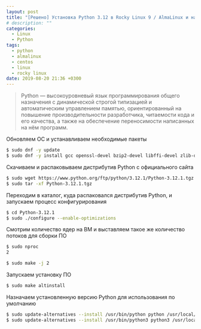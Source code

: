 ```yaml
---
layout: post
title: "[Решено] Установка Python 3.12 в Rocky Linux 9 / AlmaLinux и назначаем его для использования по умолчанию"
# description: ""
categories:
  - Linux
  - Python
tags:
  - python
  - almalinux
  - centos
  - linux
  - rocky linux
date: 2019-08-20 21:36 +0300
---
```


> Python — высокоуровневый язык программирования общего назначения с динамической строгой типизацией и автоматическим управлением памятью, ориентированный на повышение производительности разработчика, читаемости кода и его качества, а также на обеспечение переносимости написанных на нём программ.

Обновляем ОС и устанавливаем необходимые пакеты
```sh
$ sudo dnf -y update
$ sudo dnf -y install gcc openssl-devel bzip2-devel libffi-devel zlib-devel wget make tar
```

Скачиваем и распаковываем дистрибутив Python с официального сайта
```sh
$ sudo wget https://www.python.org/ftp/python/3.12.1/Python-3.12.1.tgz
$ sudo tar -xf Python-3.12.1.tgz
```

Переходим в каталог, куда распаковался дистрибутив Python, и запускаем процесс конфигурирования
```sh
$ cd Python-3.12.1
$ sudo ./configure --enable-optimizations
```

Смотрим количество ядер на ВМ и выставляем такое же количество потоков для сборки ПО

```sh
$ sudo nproc
2

$ sudo make -j 2
```

Запускаем установку ПО
```sh
$ sudo make altinstall
```

Назначаем установленную версию Python для использования по умолчанию
```sh
$ sudo update-alternatives --install /usr/bin/python python /usr/local/bin/python3.12 20
$ sudo update-alternatives --install /usr/bin/python3 python3 /usr/local/bin/python3.12 20
```